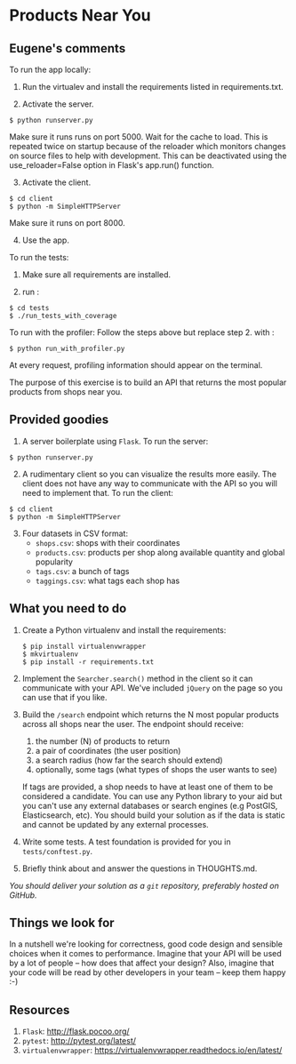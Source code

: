 Products Near You
=================

Eugene's comments
-----------------
To run the app locally:

1. Run the virtualev and install the requirements listed in requirements.txt.

2. Activate the server.
```
$ python runserver.py

```
Make sure it runs runs on port 5000.
Wait for the cache to load.
This is repeated twice on startup because of the reloader which monitors changes
on source files to help with development. This can be deactivated
using the use_reloader=False option in Flask's app.run() function.

3. Activate the client.
```
$ cd client
$ python -m SimpleHTTPServer

```
Make sure it runs on port 8000.

4. Use the app.


To run the tests:

1. Make sure all requirements are installed.

2. run :

```
$ cd tests
$ ./run_tests_with_coverage
```

To run with the profiler:
Follow the steps above but replace step 2. with :

```
$ python run_with_profiler.py
```
At every request, profiling information should appear on the terminal.





The purpose of this exercise is to build an API that returns the most popular products
from shops near you.

Provided goodies
----------------

1. A server boilerplate using `Flask`. To run the server:

  ```
  $ python runserver.py
  ```

2. A rudimentary client so you can visualize the results more easily. The client does not
have any way to communicate with the API so you will need to implement that. To run the
client:

  ```
  $ cd client
  $ python -m SimpleHTTPServer
  ```

3. Four datasets in CSV format:
    * `shops.csv`: shops with their coordinates
    * `products.csv`: products per shop along available quantity and global popularity
    * `tags.csv`: a bunch of tags
    * `taggings.csv`: what tags each shop has

What you need to do
-------------------

1. Create a Python virtualenv and install the requirements:

    ```
    $ pip install virtualenvwrapper
    $ mkvirtualenv
    $ pip install -r requirements.txt
    ```

2. Implement the `Searcher.search()` method in the client so it can communicate with your
API. We've included `jQuery` on the page so you can use that if you like.

3. Build the `/search` endpoint which returns the N most popular products across all shops
near the user. The endpoint should receive:
    1. the number (N) of products to return
    2. a pair of coordinates (the user position)
    3. a search radius (how far the search should extend)
    4. optionally, some tags (what types of shops the user wants to see)

    If tags are provided, a shop needs to have at least one of them to be considered a
    candidate. You can use any Python library to your aid but you can't use any external
    databases or search engines (e.g PostGIS, Elasticsearch, etc). You should build your
    solution as if the data is static and cannot be updated by any external processes.

4. Write some tests. A test foundation is provided for you in `tests/conftest.py`.

5. Briefly think about and answer the questions in THOUGHTS.md.

*You should deliver your solution as a `git` repository, preferably hosted on GitHub.*

Things we look for
------------------

In a nutshell we're looking for correctness, good code design and sensible choices when
it comes to performance. Imagine that your API will be used by a lot of people – how does
that affect your design? Also, imagine that your code will be read by other developers in
your team – keep them happy :-)

Resources
---------

1. `Flask`: http://flask.pocoo.org/
2. `pytest`: http://pytest.org/latest/
3. `virtualenvwrapper`: https://virtualenvwrapper.readthedocs.io/en/latest/
